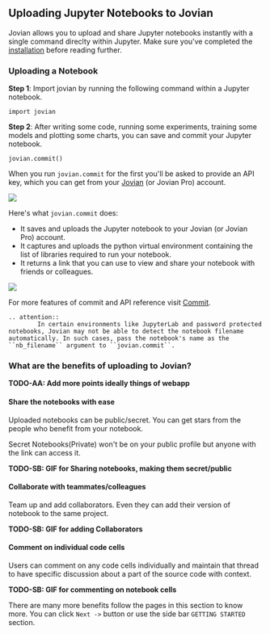 ## Uploading Jupyter Notebooks to Jovian

Jovian allows you to upload and share Jupyter notebooks instantly with a single command direclty within Jupyter. Make sure you've completed the [installation](install.md) before reading further.

### Uploading a Notebook

**Step 1**: Import jovian by running the following command within a Jupyter notebook.

```
import jovian
```

**Step 2**: After writing some code, running some experiments, training some models and plotting some charts, you can save and commit your Jupyter notebook.

```
jovian.commit()
```

When you run `jovian.commit` for the first you'll be asked to provide an API key, which you can get from your [Jovian](https://jvn.io) (or Jovian Pro) account.

![](https://i.imgur.com/aI99Qmh.png)

Here's what `jovian.commit` does:

- It saves and uploads the Jupyter notebook to your Jovian (or Jovian Pro) account.
- It captures and uploads the python virtual environment containing the list of libraries required to run your notebook.
- It returns a link that you can use to view and share your notebook with friends or colleagues.

![](https://i.imgur.com/JUMvVMd.gif)

For more features of commit and API reference visit [Commit](../jvn/commit.md).

```eval_rst
.. attention::
        In certain environments like JupyterLab and password protected notebooks, Jovian may not be able to detect the notebook filename automatically. In such cases, pass the notebook's name as the ``nb_filename`` argument to ``jovian.commit``.
```

### What are the benefits of uploading to Jovian?

**TODO-AA: Add more points ideally things of webapp**

#### Share the notebooks with ease

Uploaded notebooks can be public/secret. You can get stars from the people who benefit from your notebook.

Secret Notebooks(Private) won't be on your public profile but anyone with the link can access it.

**TODO-SB: GIF for Sharing notebooks, making them secret/public**

#### Collaborate with teammates/colleagues

Team up and add collaborators.
Even they can add their version of notebook to the same project.

**TODO-SB: GIF for adding Collaborators**

#### Comment on individual code cells

Users can comment on any code cells individually and maintain that thread to have specific discussion about a part of the source code with context.

**TODO-SB: GIF for commenting on notebook cells**

There are many more benefits follow the pages in this section to know more. You can click `Next ->` button or use the side bar `GETTING STARTED` section.
